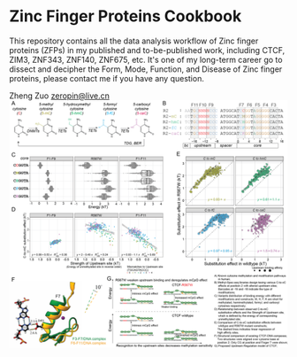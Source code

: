 # Zinc Finger Proteins Cookbook

This repository contains all the data analysis workflow of Zinc finger proteins (ZFPs) in my published and to-be-published work, including CTCF, ZIM3, ZNF343, ZNF140, ZNF675, etc. It's one of my long-term career go to dissect and decipher the Form, Mode, Function, and Disease of Zinc finger proteins, please contact me if you have any question.

Zheng Zuo
zeropin@live.cn
<img src="https://github.com/zeropin/ZFPCookbook/blob/master/CTCF/images/Figure%204.png" style="zoom:60%;" />
